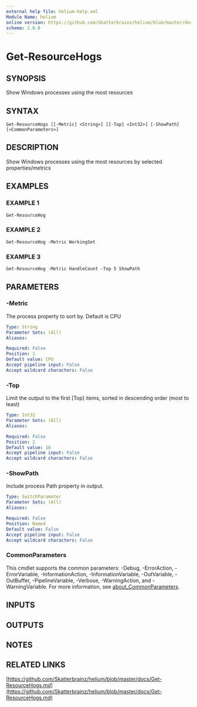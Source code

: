 ```yaml
---
external help file: helium-help.xml
Module Name: helium
online version: https://github.com/Skatterbrainz/helium/blob/master/docs/Get-ResourceHogs.md
schema: 2.0.0
---
```


# Get-ResourceHogs

## SYNOPSIS
Show Windows processes using the most resources

## SYNTAX

```
Get-ResourceHogs [[-Metric] <String>] [[-Top] <Int32>] [-ShowPath] [<CommonParameters>]
```

## DESCRIPTION
Show Windows processes using the most resources by selected properties/metrics

## EXAMPLES

### EXAMPLE 1
```
Get-ResourceHog
```

### EXAMPLE 2
```
Get-ResourceHog -Metric WorkingSet
```

### EXAMPLE 3
```
Get-ResourceHog -Metric HandleCount -Top 5 ShowPath
```

## PARAMETERS

### -Metric
The process property to sort by.
Default is CPU

```yaml
Type: String
Parameter Sets: (All)
Aliases:

Required: False
Position: 1
Default value: CPU
Accept pipeline input: False
Accept wildcard characters: False
```

### -Top
Limit the output to the first \[Top\] items, sorted in descending order (most to least)

```yaml
Type: Int32
Parameter Sets: (All)
Aliases:

Required: False
Position: 2
Default value: 10
Accept pipeline input: False
Accept wildcard characters: False
```

### -ShowPath
Include process Path property in output.

```yaml
Type: SwitchParameter
Parameter Sets: (All)
Aliases:

Required: False
Position: Named
Default value: False
Accept pipeline input: False
Accept wildcard characters: False
```

### CommonParameters
This cmdlet supports the common parameters: -Debug, -ErrorAction, -ErrorVariable, -InformationAction, -InformationVariable, -OutVariable, -OutBuffer, -PipelineVariable, -Verbose, -WarningAction, and -WarningVariable. For more information, see [about_CommonParameters](http://go.microsoft.com/fwlink/?LinkID=113216).

## INPUTS

## OUTPUTS

## NOTES

## RELATED LINKS

[https://github.com/Skatterbrainz/helium/blob/master/docs/Get-ResourceHogs.md](https://github.com/Skatterbrainz/helium/blob/master/docs/Get-ResourceHogs.md)

